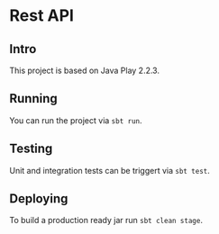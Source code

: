 # Rest API

## Intro
This project is based on Java Play 2.2.3.

## Running
You can run the project via `sbt run`.

## Testing
Unit and integration tests can be triggert via `sbt test`.

## Deploying
To build a production ready jar run `sbt clean stage`.
